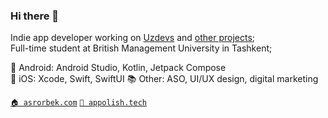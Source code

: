 ### Hi there 👋

Indie app developer working on [Uzdevs](https://uzdevs.com) and [other projects](https://appolish.tech); <br/>
Full-time student at British Management University in Tashkent;

🤖 Android: Android Studio, Kotlin, Jetpack Compose <br/>
🍎 iOS: Xcode, Swift, SwiftUI
📚 Other: ASO, UI/UX design, digital marketing

[`🏠 asrorbek.com`](https://asrorbek.com)
[`🏢 appolish.tech`](https://appolish.tech)
